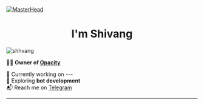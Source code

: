 [![MasterHead](https://telegra.ph/file/20656dcf7981ff441c696.jpg)](https://t.me/shhvang)

<h1 align="center">I'm Shivang</h1>

<p align="left">
  <img src="https://komarev.com/ghpvc/?username=shhvang&label=Profile%20views&color=0e75b6&style=flat" alt="shhvang" />
</p>
 
👨‍💻 **Owner of [Opacity](https:/t.me/iopacity)**

🔧 Currently working on ---  
🌱 Exploring **bot development**  
📬 Reach me on [Telegram](https://t.me/shhvang)  

---